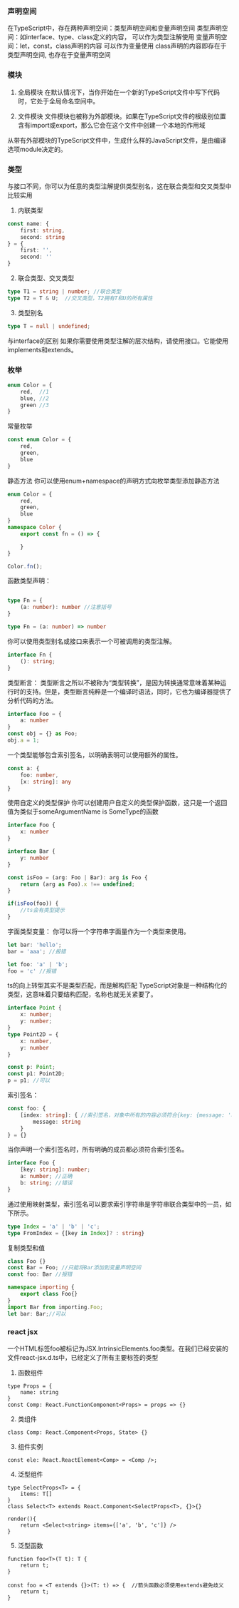 ### 声明空间
在TypeScript中，存在两种声明空间：类型声明空间和变量声明空间
类型声明空间：如interface、type、class定义的内容，  可以作为类型注解使用
变量声明空间：let，const，class声明的内容          可以作为变量使用
class声明的内容即存在于类型声明空间, 也存在于变量声明空间


### 模块
1. 全局模块
在默认情况下，当你开始在一个新的TypeScript文件中写下代码时，它处于全局命名空间中。

2. 文件模块
文件模块也被称为外部模块。如果在TypeScript文件的根级别位置含有import或export，那么它会在这个文件中创建一个本地的作用域

从带有外部模块的TypeScript文件中，生成什么样的JavaScript文件，是由编译选项module决定的。


### 类型

与接口不同，你可以为任意的类型注解提供类型别名，这在联合类型和交叉类型中比较实用

1. 内联类型

```ts
const name: {
    first: string,
    second: string
} = {
    first: '',
    second: ''
}
```

2. 联合类型、交叉类型
```ts
type T1 = string | number; //联合类型
type T2 = T & U;  //交叉类型，T2拥有T和U的所有属性
```

3. 类型别名
```typescript
type T = null | undefined;
```
与interface的区别
如果你需要使用类型注解的层次结构，请使用接口。它能使用implements和extends。

### 枚举
```ts
enum Color = {
    red,  //1
    blue, //2
    green //3
}
```

常量枚举
```ts
const enum Color = {
    red,
    green,
    blue
}
```

静态方法
你可以使用enum+namespace的声明方式向枚举类型添加静态方法
```ts
enum Color = {
    red,
    green,
    blue
}
namespace Color {
    export const fn = () => {

    }
}

Color.fn();

```


函数类型声明：

```ts

type Fn = {
    (a: number): number //注意括号
}

type Fn = (a: number) => number

```

你可以使用类型别名或接口来表示一个可被调用的类型注解。

```ts
interface Fn {
    (): string;
}
```

类型断言：
类型断言之所以不被称为“类型转换”，是因为转换通常意味着某种运行时的支持。但是，类型断言纯粹是一个编译时语法，同时，它也为编译器提供了分析代码的方法。
```ts
interface Foo = {
    a: number
}
const obj = {} as Foo;
obj.a = 1;
```

一个类型能够包含索引签名，以明确表明可以使用额外的属性。
```ts
const a: {
    foo: number,
    [x: string]: any
}
```

使用自定义的类型保护
你可以创建用户自定义的类型保护函数，这只是一个返回值为类似于someArgumentName is SomeType的函数

```ts
interface Foo {
    x: number
}

interface Bar {
    y: number
}

const isFoo = (arg: Foo | Bar): arg is Foo {
    return (arg as Foo).x !== undefined;
}

if(isFoo(foo)) {
    //ts会有类型提示
}

```
字面类型变量：
你可以将一个字符串字面量作为一个类型来使用。
```ts
let bar: 'hello';
bar = 'aaa'; //报错

let foo: 'a' | 'b';
foo = 'c' //报错
```

ts的向上转型其实不是类型匹配，而是解构匹配
TypeScript对象是一种结构化的类型，这意味着只要结构匹配，名称也就无关紧要了。
```ts
interface Point {
    x: number;
    y: number;
}
type Point2D = {
    x: number,
    y: number
}

const p: Point;
const p1: Point2D;
p = p1; //可以

```

索引签名：

```ts
const foo: {
    [index: string]: { //索引签名，对象中所有的内容必须符合{key: {message: 'any string'}} 解构
        message: string
    }
} = {}

```
当你声明一个索引签名时，所有明确的成员都必须符合索引签名。
```ts
interface Foo {
    [key: string]: number;
    a: number; //正确
    b: string; //错误
}
```

通过使用映射类型，索引签名可以要求索引字符串是字符串联合类型中的一员，如下所示。
```ts
type Index = 'a' | 'b' | 'c';
type FromIndex = {[key in Index]? : string}
```

复制类型和值
```ts
class Foo {}
const Bar = Foo; //只能将Bar添加到变量声明空间
const foo: Bar //报错

namespace importing {
    export class Foo{}
}
import Bar from importing.Foo;
let bar: Bar;//可以
```


### react jsx
一个HTML标签foo被标记为JSX.IntrinsicElements.foo类型。在我们已经安装的文件react-jsx.d.ts中，已经定义了所有主要标签的类型

1. 函数组件
```tsx
type Props = {
    name: string
}
const Comp: React.FunctionComponent<Props> = props => {}
```

2. 类组件
```tsx
class Comp: React.Component<Props, State> {}
```

3. 组件实例
```tsx
const ele: React.ReactElement<Comp> = <Comp />;
```

4. 泛型组件
```tsx
type SelectProps<T> = {
    items: T[]
}
class Select<T> extends React.Component<SelectProps<T>, {}>{}

render(){
    return <Select<string> items={['a', 'b', 'c']} />
}

```

5. 泛型函数

```tsx
function foo<T>(T t): T {
    return t;
}

const foo = <T extends {}>(T: t) => {  //箭头函数必须使用extends避免歧义
    return t;
}
```